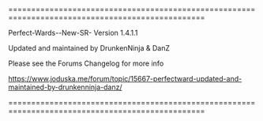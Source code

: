 =================================================================================================

Perfect-Wards--New-SR-        Version 1.4.1.1

Updated and maintained by DrunkenNinja & DanZ

Please see the Forums Changelog for more info

https://www.joduska.me/forum/topic/15667-perfectward-updated-and-maintained-by-drunkenninja-danz/

=================================================================================================

